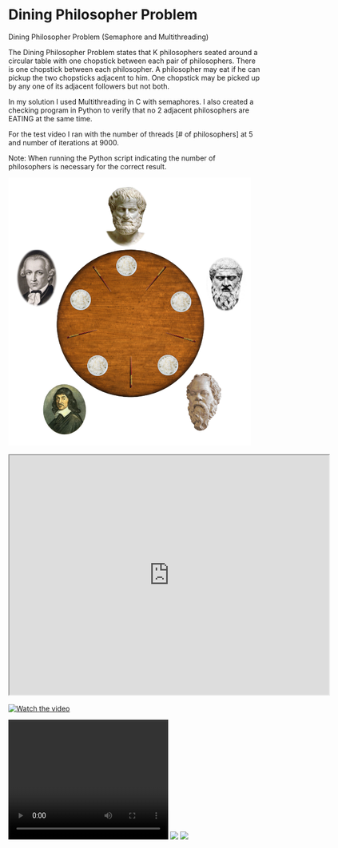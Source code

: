 # Dining Philosopher Problem
Dining Philosopher Problem (Semaphore and Multithreading)

The Dining Philosopher Problem states that K philosophers seated around a circular 
table with one chopstick between each pair of philosophers. 
There is one chopstick between each philosopher. 
A philosopher may eat if he can pickup the two chopsticks adjacent to him. 
One chopstick may be picked up by any one of its adjacent followers but not both.

In my solution I used Multithreading in C with semaphores. 
I also created a checking program in Python to verify that no 2 adjacent philosophers are 
EATING at the same time.

For the test video I ran with the number of threads [# of philosophers] at 5
and number of iterations at 9000. 

Note:
When running the Python script indicating the number of philosophers is necessary for the correct result.

<img src="/Images/dining_phil.png"></img>

<iframe src="https://drive.google.com/open?id=1uP293kCbHgWahYEtaQsTWEm0xdZpCH_E"
width="640" height="480" allowfullscreen></iframe>



[![Watch the video](https://i.imgur.com/vKb2F1B.png)](https://drive.google.com/open?id=1uP293kCbHgWahYEtaQsTWEm0xdZpCH_E)



<video width="320" height="240" controls>
  <source src="https://drive.google.com/open?id=1uP293kCbHgWahYEtaQsTWEm0xdZpCH_E" type="video/mp4">
</video>
<img src="/Video/dining_phil_ex1.mp4"></img>
<img src="/Images/chopstick_3.PNG"></img>

